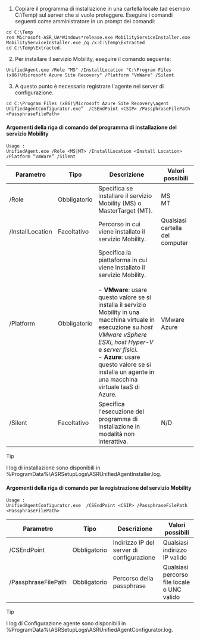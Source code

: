 1. Copiare il programma di installazione in una cartella locale (ad esempio C:\Temp) sul server che si vuole proteggere. Eseguire i comandi seguenti come amministratore in un prompt dei comandi:

  ```
  cd C:\Temp
  ren Microsoft-ASR_UA*Windows*release.exe MobilityServiceInstaller.exe
  MobilityServiceInstaller.exe /q /x:C:\Temp\Extracted
  cd C:\Temp\Extracted.
  ```
2. Per installare il servizio Mobility, eseguire il comando seguente:

  ```
  UnifiedAgent.exe /Role "MS" /InstallLocation "C:\Program Files (x86)\Microsoft Azure Site Recovery" /Platform "VmWare" /Silent
  ```
3. A questo punto è necessario registrare l'agente nel server di configurazione.

  ```
  cd C:\Program Files (x86)\Microsoft Azure Site Recovery\agent
  UnifiedAgentConfigurator.exe”  /CSEndPoint <CSIP> /PassphraseFilePath <PassphraseFilePath>
  ```

#### <a name="mobility-service-installer-command-line-arguments"></a>Argomenti della riga di comando del programma di installazione del servizio Mobility

```
Usage :
UnifiedAgent.exe /Role <MS|MT> /InstallLocation <Install Location> /Platform “VmWare” /Silent
```

| Parametro|Tipo|Descrizione|Valori possibili|
|-|-|-|-|
|/Role|Obbligatorio|Specifica se installare il servizio Mobility (MS) o MasterTarget (MT).|MS </br> MT|
|/InstallLocation|Facoltativo|Percorso in cui viene installato il servizio Mobility.|Qualsiasi cartella del computer|
|/Platform|Obbligatorio|Specifica la piattaforma in cui viene installato il servizio Mobility. </br> </br>- **VMware**: usare questo valore se si installa il servizio Mobility in una macchina virtuale in esecuzione su *host VMware vSphere ESXi*, *host Hyper-V* e *server fisici*. </br> - **Azure**: usare questo valore se si installa un agente in una macchina virtuale IaaS di Azure. | VMware </br> Azure|
|/Silent|Facoltativo|Specifica l'esecuzione del programma di installazione in modalità non interattiva.| N/D|

>[!TIP]
> I log di installazione sono disponibili in %ProgramData%\ASRSetupLogs\ASRUnifiedAgentInstaller.log.

#### <a name="mobility-service-registration-command-line-arguments"></a>Argomenti della riga di comando per la registrazione del servizio Mobility

```
Usage :
UnifiedAgentConfigurator.exe  /CSEndPoint <CSIP> /PassphraseFilePath <PassphraseFilePath>
```

  | Parametro|Tipo|Descrizione|Valori possibili|
  |-|-|-|-|
  |/CSEndPoint |Obbligatorio|Indirizzo IP del server di configurazione| Qualsiasi indirizzo IP valido|
  |/PassphraseFilePath|Obbligatorio|Percorso della passphrase |Qualsiasi percorso file locale o UNC valido|


>[!TIP]
> I log di Configurazione agente sono disponibili in %ProgramData%\ASRSetupLogs\ASRUnifiedAgentConfigurator.log.
